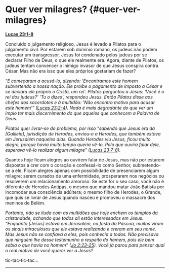 # Quer ver milagres? {#quer-ver-milagres}

[**Lucas 23:1-8**](http://bibliaonline.com.br/acf/lc/23/1-8)

Concluído o julgamento religioso, Jesus é levado a Pilatos para o julgamento civil. Por estarem sob domínio romano, os judeus não podem executar um transgressor. Jesus foi condenado pelos judeus por se declarar Filho de Deus, o que ele realmente era. Agora, diante de Pilatos, os judeus tentam convencer o inimigo invasor de que Jesus conspira contra César. Mas não era isso que eles próprios gostariam de fazer?

“_E começaram a acusá-lo, dizendo: ‘Encontramos este homem subvertendo a nossa nação. Ele proíbe o pagamento de imposto a César e se declara ele próprio o Cristo, um rei’. Pilatos perguntou a Jesus: ‘Você é o rei dos judeus?’ ‘Tu o dizes’, respondeu Jesus. Então Pilatos disse aos chefes dos sacerdotes e à multidão: ‘Não encontro motivo para acusar este homem’” (_[_Lucas 23:2-4_](http://bibliaonline.com.br/acf/lc/23/2-4)_). Nada é mais degradante do que ver um ímpio ter mais discernimento do que aqueles que conhecem a Palavra de Deus._

_Pilatos quer livrar-se do problema, por isso “sabendo que Jesus era da [Galileia], jurisdição de Herodes, enviou-o a Herodes, que também estava em Jerusalém naqueles dias. Quando Herodes viu Jesus, ficou muito alegre, porque havia muito tempo queria vê-lo. Pelo que ouvira falar dele, esperava vê-lo realizar algum milagre” (_[_Lucas 23:7-8_](http://bibliaonline.com.br/acf/lc/23/7-8)_)._

Quantos hoje ficam alegres ao ouvirem falar de Jesus, mas não por estarem dispostos a crer com o coração e confessá-lo como Senhor, submetendo-se a ele. Ficam alegres apenas com possibilidade de presenciarem algum milagre: serem curados de uma enfermidade, prosperarem nos negócios ou resolverem um relacionamento amoroso. Se este for o seu caso, você não é diferente de Herodes Antipas, o mesmo que mandou matar João Batista por incomodar sua consciência adúltera; o mesmo filho de Herodes, o Grande, que quis se livrar de Jesus quando nasceu e promoveu o massacre dos meninos de Belém.

_Portanto, não se iluda com as multidões que hoje enchem os templos da cristandade, achando que todos ali estão interessados em Jesus. “Enquanto [Jesus] estava em Jerusalém, na festa da Páscoa, muitos viram os sinais miraculosos que ele estava realizando e creram em seu nome. Mas Jesus não se confiava a eles, pois conhecia a todos. Não precisava que ninguém lhe desse testemunho a respeito do homem, pois ele bem sabia o que havia no homem” (_[_Jo 2:23-25_](http://bibliaonline.com.br/acf/jo/2/23-25)_). Você já parou para pensar qual o real motivo de você querer ver a Jesus?_

tic-tac-tic-tac...

*****